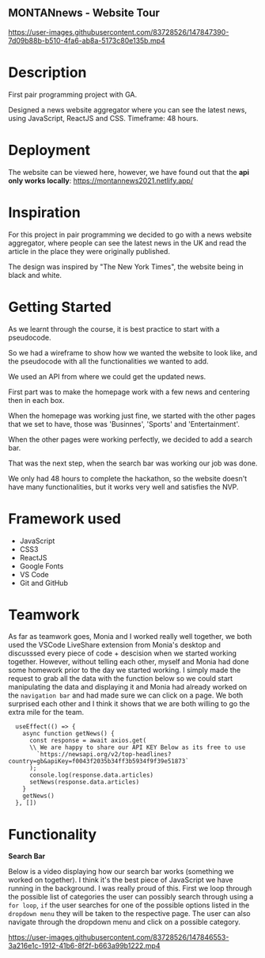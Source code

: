 ## MONTANnews - Website Tour

https://user-images.githubusercontent.com/83728526/147847390-7d09b88b-b510-4fa6-ab8a-5173c80e135b.mp4

# Description

First pair programming project with GA.

Designed a news website aggregator where you can see the latest news, using JavaScript, ReactJS and CSS. Timeframe: 48 hours.

# Deployment
The website can be viewed here, however, we have found out that the **api only works locally**: https://montannews2021.netlify.app/ 


 
# Inspiration

For this project in pair programming we decided to go with a news website aggregator, where people can see the latest news in the UK and read the article in the place they were originally published. 

The design was inspired by "The New York Times", the website being in black and white.

# Getting Started

As we learnt through the course, it is best practice to start with a pseudocode.

So we had a wireframe to show how we wanted the website to look like, and the pseudocode with all the functionalities we wanted to add.

We used an API from where we could get the updated news.

First part was to make the homepage work with a few news and centering then in each box.

When the homepage was working just fine, we started with the other pages that we set to have, those was 'Businnes', 'Sports' and 'Entertainment'.

When the other pages were working perfectly, we decided to add a search bar.

That was the next step, when the search bar was working our job was done.

We only had 48 hours to complete the hackathon, so the website doesn't have many functionalities, but it works very well and satisfies the NVP.


# Framework used
* JavaScript
* CSS3
* ReactJS
* Google Fonts
* VS Code
* Git and GitHub

# Teamwork

As far as teamwork goes, Monia and I worked really well together, we both used the VSCode LiveShare extension from Monia's desktop and discusssed every piece of code + descision when we started working together. However, without telling each other, myself and Monia had done some homework prior to the day we started working. I simply made the request to grab all the data with the function below so we could start manipulating the data and displaying it and Monia had already worked on the `navigation bar` and had made sure we can click on a page. We both surprised each other and I think it shows that we are both willing to go the extra mile for the team.

```
  useEffect(() => {
    async function getNews() {
      const response = await axios.get(
      \\ We are happy to share our API KEY Below as its free to use
        `https://newsapi.org/v2/top-headlines?country=gb&apiKey=f0043f2035b34ff3b5934f9f39e51873`
      );
      console.log(response.data.articles)
      setNews(response.data.articles)
    }
    getNews()
  }, [])

``` 

# Functionality

**Search Bar**

Below is a video displaying how our search bar works (something we worked on together). I think it's the best piece of JavaScript we have running in the background. I was really proud of this. First we loop through the possible list of categories the user can possibly search through using a `for loop`, `if` the user searches for one of the possible options listed in the `dropdown menu` they will be taken to the respective page. The user can also navigate through the dropdown menu and click on a possible category.

https://user-images.githubusercontent.com/83728526/147846553-3a216e1c-1912-41b6-8f2f-b663a99b1222.mp4







